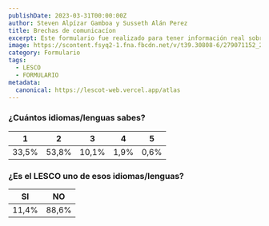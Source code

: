 ```yaml
---
publishDate: 2023-03-31T00:00:00Z
author: Steven Alpízar Gamboa y Susseth Alán Perez
title: Brechas de comunicacíon
excerpt: Este formulario fue realizado para tener información real sobre la cantidad de personas que hablan LESCO, y tambien añadir los posibles factores por los cuales las personas no hablan LESCO.
image: https://scontent.fsyq2-1.fna.fbcdn.net/v/t39.30808-6/279071152_2142894659213984_499499716181786735_n.jpg?_nc_cat=106&ccb=1-7&_nc_sid=5f2048&_nc_ohc=WNcDRTAwgUQAX_JzCtj&_nc_ht=scontent.fsyq2-1.fna&oh=00_AfAnMLFZBEE0Y6ei7lxR6KvCLHgvjA6LGUzaySh5h4mLzA&oe=660B7C8B
category: Formulario
tags:
  - LESCO
  - FORMULARIO
metadata:
  canonical: https://lescot-web.vercel.app/atlas
---
```


### ¿Cuántos idiomas/lenguas sabes?
| 1  | 2  | 3  | 4  | 5  |
| ------------ | ------------ | ------------ | ------------ | ------------ |
| 33,5%  |  53,8% | 10,1%  | 1,9%  | 0,6%  |

### ¿Es el LESCO uno de esos idiomas/lenguas?
| SI  | NO  |
| ------------ | ------------ |
| 11,4%  | 88,6%  |
